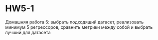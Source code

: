 # HW5-1
Домашняя работа 5: выбрать подходящий датасет, реализовать минимум 5 регрессоров, сравнить метрики между собой и выбрать лучший для датасета
